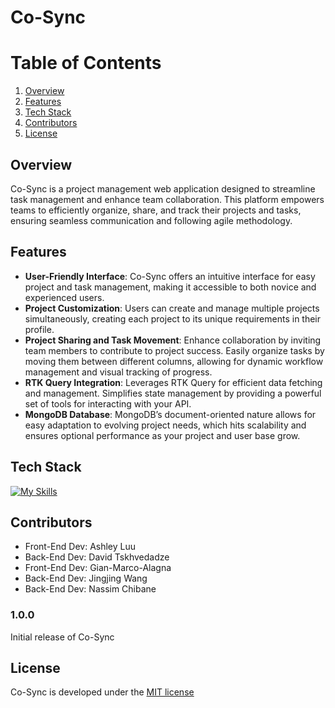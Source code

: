 # Co-Sync

# __Table of Contents__
1. [Overview](#overview)
2. [Features](#features)
3. [Tech Stack](#tech-stack)
4. [Contributors](#contributors)
5. [License](#license)

## Overview 

Co-Sync is a project management web application designed to streamline task management and enhance team collaboration. This platform empowers teams to efficiently organize, share, and track their projects and tasks, ensuring seamless communication and following agile methodology.

## Features
- **User-Friendly Interface**: Co-Sync offers an intuitive interface for easy project and task management, making it accessible to both novice and experienced users.
- **Project Customization**: Users can create and manage multiple projects simultaneously, creating each project to its unique requirements in their profile.
- **Project Sharing and Task Movement**: Enhance collaboration by inviting team members to contribute to project success. Easily organize tasks by moving them between different columns, allowing for dynamic workflow management and visual tracking of progress.
- **RTK Query Integration**: Leverages RTK Query for efficient data fetching and management. Simplifies state management by providing a powerful set of tools for interacting with your API. 
- **MongoDB Database**: MongoDB’s document-oriented nature allows for easy adaptation to evolving project needs, which hits scalability and ensures optional performance as your project and user base grow.

## Tech Stack
[![My Skills](https://skillicons.dev/icons?i=js,react,redux,html,sass,webpack,nodejs,express,mongodb,vscode,git)](https://skillicons.dev)

## Contributors
- Front-End Dev: Ashley Luu
- Back-End Dev: David Tskhvedadze
- Front-End Dev: Gian-Marco-Alagna
- Back-End Dev: Jingjing Wang
- Back-End Dev: Nassim Chibane


### 1.0.0

Initial release of Co-Sync

## License

Co-Sync is developed under the [MIT license](https://en.wikipedia.org/wiki/MIT_License)
